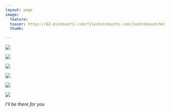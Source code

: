 ```yaml
---
layout: page
image:
  feature:
  teaser: https://b2.minimuutti.com/file/minimuutti-com/luontokuvat/kev%C3%A4t/3/DS50102-245px.jpg
  thumb:

---
```


[![](https://b2.minimuutti.com/file/minimuutti-com/luontokuvat/kev%C3%A4t/3/DS50081-800px.jpg)](https://dl.dropboxusercontent.com/sh/ea1wtnz7z734o12/AAD66wMMrgq77oEW6EByw1Kpa/luontokuvat/kev%C3%A4t/3/DS50081.jpg)

[![](https://b2.minimuutti.com/file/minimuutti-com/luontokuvat/kev%C3%A4t/3/DS50086-800px.jpg)](https://dl.dropboxusercontent.com/sh/ea1wtnz7z734o12/AAAA6L-Bv6cLGCiz0p3N_vkHa/luontokuvat/kev%C3%A4t/3/DS50086.jpg)

[![](https://b2.minimuutti.com/file/minimuutti-com/luontokuvat/kev%C3%A4t/3/DS50092-800px.jpg)](https://dl.dropboxusercontent.com/sh/ea1wtnz7z734o12/AAAavHMZ1pk2ofC7ZrFgXrr0a/luontokuvat/kev%C3%A4t/3/DS50092.jpg)

[![](https://b2.minimuutti.com/file/minimuutti-com/luontokuvat/kev%C3%A4t/3/DS50099-800px.jpg)](https://dl.dropboxusercontent.com/sh/ea1wtnz7z734o12/AADJ9AEySiQ1cSYHnB3NR-fma/luontokuvat/kev%C3%A4t/3/DS50099.jpg)

[![](https://b2.minimuutti.com/file/minimuutti-com/luontokuvat/kev%C3%A4t/3/DS50102-800px.jpg)](https://dl.dropboxusercontent.com/sh/ea1wtnz7z734o12/AAD2gNbg65-oCn-SlxtYpcm2a/luontokuvat/kev%C3%A4t/3/DS50102.jpg)

[![](https://b2.minimuutti.com/file/minimuutti-com/luontokuvat/kev%C3%A4t/3/DS50103-800px.jpg)](https://dl.dropboxusercontent.com/sh/ea1wtnz7z734o12/AAC0Fw4T-GzSfAq3kK6pxPCRa/luontokuvat/kev%C3%A4t/3/DS50103.jpg)

*I'll be there for you*